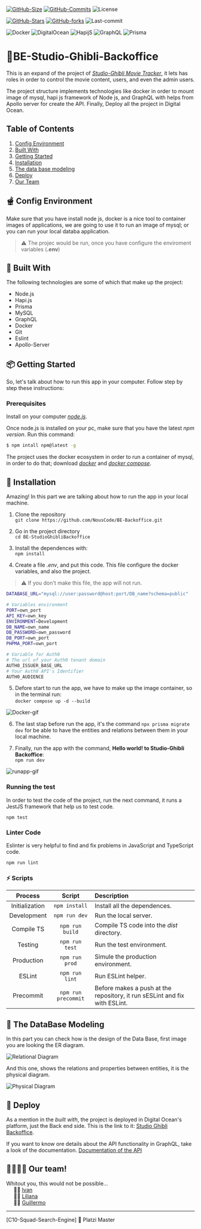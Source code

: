 [![GitHub-Size](https://img.shields.io/github/languages/code-size/NousCode/BE-Backoffice?color=red&logo=Hack%20The%20Box&style=flat-square)](https://github.com/NousCode/BE-Backoffice)
[![GitHub-Commits](https://img.shields.io/github/checks-status/NousCode/BE-Backoffice/main?color=red&logo=Cachet&style=flat-square)](https://github.com/NousCode/BE-Backoffice)
![License](https://img.shields.io/github/license/C10-Ghibli-s/BE-Backoffice?color=red&logo=Textpattern&style=flat-square)


[![GitHub-Stars](https://img.shields.io/github/stars/C10-Ghibli-s/BE-Backoffice?color=red&logo=GitHub&style=flat-square)](https://github.com/C10-Ghibli-s/BE-Backoffice)
[![GitHub-forks](https://img.shields.io/github/forks/C10-Ghibli-s/BE-Backoffice?color=red&logo=GitHub&style=flat-square)](https://github.com/C10-Ghibli-s/BE-Backoffice)
![Last-commit](https://img.shields.io/github/last-commit/C10-Ghibli-s/BE-Backoffice?color=red&logo=Git&style=flat-square)


![Docker](https://img.shields.io/static/v1?style=flat-square&logo=Docker&label=Docker&message=Used&color=red)
![DigitalOcean](https://img.shields.io/static/v1?style=flat-square&logo=DigitalOcean&label=DigitalOcean&message=Deployed&color=red)
![HapijS](https://img.shields.io/static/v1?style=flat-square&logo=Node.js&label=Hapi.js&message=Framework&color=red)
![GraphQL](https://img.shields.io/static/v1?style=flat-square&logo=GraphQL&label=GraphQL&message=API&color=red)
![Prisma](https://img.shields.io/static/v1?style=flat-square&logo=Prisma&label=Prisma&message=ORM&color=red)


# 🍣BE-Studio-Ghibli-Backoffice
This is an expand of the project of [*Studio-Ghibli Movie Tracker*](https://github.com/C10-Ghibli-s/BE-Studio-Ghibli-Tracker/blob/main/README.md), it lets has roles in order to control the movie content, users, and even the admin users.  

The project structure implements technologies like docker
in order to mount image of mysql, hapi js framework of Node js, and GraphQL with helps from Apollo server for create the API. Finally, Deploy all the project in Digital Ocean.

## Table of Contents
1. [Config Environment](#-config-environment)
2. [Built With](#-built-with)
3. [Getting Started](#%EF%B8%8F-getting-started)
4. [Installation](#-installation)
4. [The data base modeling](#-the-database-modeling)
5. [Deploy](#-deploy)
6. [Our Team](#-our-team)

## 🫕 Config Environment
Make sure that you have install node js, docker is a nice tool to container images of applications, we are going to use it to run an image of mysql; or you can run your local databa application.

> ⚠️ The projec would be run, once you have configure the enviroment variables (**.env**)

## 📃 Built With
The following technologies are some of which that make up the project:
- Node.js
- Hapi.js
- Prisma
- MySQL
- GraphQL
- Docker
- Git
- Eslint
- Apollo-Server

## 📦️ Getting Started
So, let's talk about how to run this app in your computer. Follow step by step these instructions:

### Prerequisites
Install on your computer [*node.js*](https://nodejs.org/en/download/).

Once node.js is installed on your pc, make sure that you have the latest *npm version*. Run this command:
```bash
$ npm intall npm@latest -g
```
The project uses the docker ecosystem in order to run a container of mysql, in order to do that; download [*docker*](https://www.docker.com/get-started/) and [*docker compose*](https://docs.docker.com/compose/install/).

## 🥣 Installation
Amazing! In this part we are talking about how to run the app in your local machine.
1. Clone the repository  
    `git clone https://github.com/NousCode/BE-Backoffice.git`

2. Go in the project directory  
`cd BE-StudioGhibliBackoffice`

3. Install the dependences with:  
`npm install`

4. Create a file *.env*, and put this code. This file configure the docker variables, and also the project.
> ⚠️ If you don't make this file, the app will not run.

```bash
DATABASE_URL="mysql://user:password@host:port/DB_name?schema=public"

# Variables environment
PORT=own_port
API_KEY=own_key
ENVIRONMENT=Development
DB_NAME=own_name
DB_PASSWORD=own_password
DB_PORT=own_port
PHPMA_PORT=own_port

# Variable for Auth0
# The url of your Auth0 tenant domain
AUTH0_ISSUER_BASE_URL
# Your Auth0 API's Identifier
AUTH0_AUDIENCE

```
5. Defore start to run the app, we have to make up the image container, so in the terminal run:  
`docker compose up -d --build` 

![Docker-gif](./src/Public/img/docker.gif)

6. The last stap before run the app, it's the command `npx prisma migrate dev` for be able to have the entities and relations between them in your local machine.

7. Finally, run the app with the command, **Hello world! to Studio-Ghibli Backoffice**:  
`npm run dev`

![runapp-gif](./src/Public/img/runapp.gif)

### Running the test
In order to test the code of the project, run the next command, it runs a JestJS framework that help us to test code.

`npm test`

### Linter Code
Eslinter is very helpful to find and fix problems in JavaScript and TypeScript code.

`npm run lint`


### ⚡️ Scripts

| Process | Script | Description |
| :---: | :---: | :--- |
| Initialization | `npm install` | Install all the dependences. |
| Development | `npm run dev` | Run the local server. |
| Compile TS | `npm run build` | Compile TS code into the *dist* directory. |
| Testing | `npm run test` | Run the test environment. |
| Production | `npm run prod` | Simule the production environment. |
| ESLint | `npm run lint` | Run ESLint helper. |
| Precommit | `npm run precommit` | Before makes a push at the repository, it run sESLint and fix with ESLint. |

## 🍱 The DataBase Modeling
In this part you can check how is the design of the Data Base, first image you are looking the ER diagram.

![Relational Diagram](./src/Public/img/ERDiagram.jpg)

And this one, shows the relations and properties  between entities, it is the physical diagram.

![Physical Diagram](./src/Public/img/PDiagram.jpg)

## 🍜 Deploy
As a mention in the *built with*, the project is deployed in Digital Ocean's platform, just the Back end side. This is the link to it: [Studio Ghibli Backoffice](./).

If you want to know ore details about the API functionality in GraphQL, take a look of the documentation. [Documentation of the API](./)

## 👨‍🍳👩‍🍳 Our team!
Whitout you, this would not be possible...  
&nbsp;&nbsp;&nbsp;&nbsp; 👨‍🍳 [Ivan](https://github.com/AreYouIvan)  
&nbsp;&nbsp;&nbsp;&nbsp; 👩‍🍳 [Liliana](https://github.com/LilianaRestrepoTorres)  
&nbsp;&nbsp;&nbsp;&nbsp; 👨‍🍳 [Guillermo](https://github.com/Hai5edfm)

---
[C10-Squad-Search-Engine] 💚 Platzi Master
